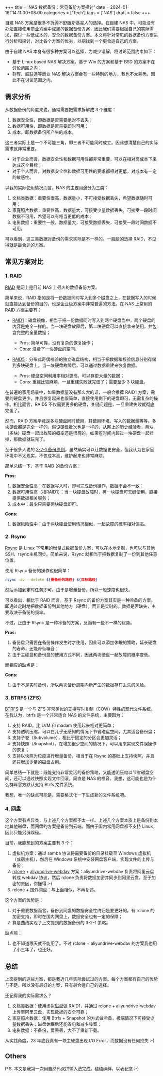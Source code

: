 +++
title = 'NAS 数据备份：常见备份方案探讨'
date = 2024-01-16T14:11:00+08:00
categories = ['Tech']
tags = ['NAS']
draft = false
+++

自建 NAS 方案是很多不折腾不舒服斯基星人的选择。在自建 NAS 中，可能没有办法直接使用商业方案中成熟的数据备份方案，因此我们需要根据自己的实际需求，探讨一些低成本的、安全的数据备份方案。本文将针对常见的数据备份方案进行分析和探讨，对比各个方案的优劣，以期找到一个更合适自己的方案。


<!--more-->

由于自建 NAS 本身有很多种方案可以选择，为减少误解，将讨论范围约束如下：
* 基于 Linux based NAS 解决方案。基于 Win 的方案和基于 BSD 的方案不在讨论范围之内；
* 群晖、威联通等商业 NAS 解决方案会有一些特别的地方，我也不太熟悉，因此不在讨论范围之内。

## 需求分析

从数据备份的角度来说，通常需要把需求拆解成 3 个维度：
1. 数据安全性，即数据是否需要绝对不丢失；
2. 数据可用性，即数据是否需要即时可用；
3. 成本，即数据备份所产生的成本。

这三者实际上是一个不可能三角，即三者不可能同时成立。因此想清楚自己的实际需求就非常重要。
* 对于企业而言，数据安全性和数据可用性都非常重要，可以在相对高成本下来达成这个目标；
* 对于个人而言，对数据安全性和数据可用性的要求都相对更低，对成本有一定的敏感性。

以我的实际使用情况而言，NAS 的主要用途分为三类：
1. 文档类数据：重要性很高，数据量小，不可接受数据丢失，希望数据随时可用；
2. 家庭照片数据：重要性高，数据量大，可接受少量数据丢失，可接受一段时间数据不可用，希望可以有相当更低的成本；
3. 电影数据：重要性一般，数据量大，可接受数据丢失，可接受一段时间数据不可用。

可以看到，这三类数据对备份的需求实际是不一样的。一股脑的选择 RAID，不见得就是最合适的方案。


## 常见方案对比

### 1. RAID

[RIAD](https://baike.baidu.com/item/%E7%A3%81%E7%9B%98%E9%98%B5%E5%88%97/1149823) 是网上是目前 NAS 上最火的数据备份方案。

简单来说，RAID 指的是将一份数据同时写入到多个磁盘之上，在数据写入的时候就直接达到备份的目的，也是企业级方案中非常普遍的方法。在 NAS 上常用的 RAID 方案主要有：

* [RAID1](https://baike.baidu.com/item/RAID%201/10405702)：磁盘镜像，相当于把一份数据同时写入到两个硬盘当中，两个硬盘的内容是完全一样的。当一块硬盘故障后，第二块硬盘可以直接拿来使用，并包含完整的全量数据；
  * Pros: 简单可靠，没有复杂的恢复操作； 
  * Cons: 浪费了一快硬盘的空间。

* [RAID5](https://baike.baidu.com/item/RAID%205/10898513)：分布式奇偶校验的独立磁盘结构，相当于把数据和校验信息分别存储到多块硬盘上。当一块硬盘故障后，可以通过数据重建来恢复数据。
  * Pros: 硬盘空间利用率相对更高，可以存更大量的数据；
  * Cons: 重建比较麻烦，一旦重建失败就完蛋了；需要至少 3 块硬盘。

在普遍的家用场景中，如果数据量没有那么大的话，一般会推荐 RAID1 方案，需要的硬盘更少，并且恢复起来也很简单，直接使用剩下的硬盘即可，无需复杂的操作。相比而言，RAID5 不仅需要更多的硬盘，关键问题是，一旦重建失败就彻底完蛋了。

然而，RAID 方案毕竟是多块硬盘同时使用，其使用环境、写入的数据量等等，多块硬盘都是完全一样的。假设硬盘批次也是一样的，从网上的历史经验看，两块（多块）硬盘一起出故障的概率还是很高的。如果短时间内超过一块硬盘一起挂掉，那数据就玩完了。

至于很多人说的 [3-2-1 备份原则](https://baijiahao.baidu.com/s?id=1715373422022011815&wfr=spider&for=pc)，虽然确实可以让数据更安全，但我认为在家庭环境中不太现实，不仅成本高，维护起来也非常麻烦。

简单总结一下，基于 RAID 的备份方案：

**Pros:**
1. 数据安全性高：在数据写入时，即可完成备份操作，数据不会不一致；
2. 数据可用性高（指RAID1）：当一块硬盘故障时，另一块硬盘可无缝使用，直接提供数据相关服务；
3. 成本中：最少只需要两块硬盘即可。

**Cons:**
1. 数据风险性中：由于两块硬盘使用情况相似，一起故障的概率相对偏高。

### 2. Rsync

[Rsync](https://baike.baidu.com/item/rsync/8086338) 是 Linux 下常用的增量式数据备份方案，可以在本地复制，也可以与其他SSH、rsync主机同步。简单来说，Rsync 就相当于把数据复制了一份到其他任意位置。

使用 Rsync 备份的操作也很简单：
```bash
rsync -av --delete ${要备份的路径} ${目标路径}
```
然后添加到定时任务即可。由于是增量备份，所以一般速度也很快。

可以看出，相比于 RAID 而言，基于 Rsync 的备份方案其实是一种冷备的方案。即通过定时地把数据备份到其他地方（硬盘），而非是实时的。数据是否缺失，主要取决于备份的频率。

不过，正由于 Rsync 是一种冷备的方案，反而有一些不一样的优势。

**Pros:**
1. 备份盘只需要在备份操作发生时才使用，因此可以添加休眠的策略，延长硬盘的寿命，还能降低噪音；
2. 由于主硬盘和备份盘的使用方式不同，因此两块硬盘一起故障的概率变低。

而相应的缺点是：

**Cons:**
1. 由于不是实时备份，所以两次备份周期内新产生的数据存在丢失的风险。

### 3. BTRFS (ZFS)

[BTRFS](https://baike.baidu.com/item/BTRFS/7288954) 是一个与 ZFS 非常类似的支持写时复制（COW）特性的现代文件系统。在我认为，btrfs 是一个非常适合 NAS 的文件系统，主要因为：
1. 支持 RAID，比 LVM 和 madam 使用起来相对更简单；
2. 支持透明压缩，可以在几乎无感知的情况下节省磁盘空间，尤其适合备份盘；
3. 支持子卷（Subvolume），相比于固定的分区会更加灵活；
4. 支持快照（Snapshot），在增加很少空间的情况下，可以用来实现文件误操作的恢复；
5. 支持以快照为粒度进行增量备份，相当于在 Rsync 的基础上支持快照，并且还只增加少量的磁盘占用。

简单总结一下就是：既能支持非常灵活的备份策略，又能透明压缩以节省磁盘空间，还可以通过快照实现文件回滚。简直是 NAS 的福音。我想，这可能也是为什么群晖官方默认支持 Btrfs 文件系统。

我想，唯一的缺点可能是，需要格式化一下生成新的文件系统吧。

### 4. 网盘

这个方案有点异类，与上述几个方案都不太一样。上述几个方案本质上是备份到本地其他磁盘，而网盘的方案是备份到云端。而由于国内常用网盘都不支持 Linux，因此只能另辟蹊径。

目前，我能想到的方案主要有 3 个：
1. 虚拟机方案：通过 samba 协议将需要备份的目录挂载至 Windows 虚拟机（或宿主机），然后在 Windows 系统中安装网盘客户端，实现文件的上传与备份；
2. [rclone](https://rclone.org/) + [aliyundrive-webdav](https://github.com/messense/aliyundrive-webdav) 方案：aliyundrive-webdav 负责将阿里云盘转成 webdav 协议，然后 rclone 负责将数据加密并同步到阿里云盘。至于加密的原因，你懂得 :-)
3. rclone + 国外网盘：与上面相似，不再复述。

这个方案的优势是：
1. 对于重要数据而言，备份到网盘的数据安全性终归是要更好的。有 rclone 的加密支持，即时在国内网盘上，数据安全也有一定的保障；
2. 算是曲线实现了上文提到的数据备份的 3-2-1 策略。

缺点嘛：
1. 也不知道哪天就不能用了。不过 rclone + aliyundrive-webdav 的方案我也用了小三年了，也还好。

## 总结

上面提到的这些方案，都是我近几年实际尝试过的方案。每个方案都有自己的优势与不足，所以没有最好的方案，只有最合适自己的选择。

还记得我的实际需求么？

1. 文档类数据：使用虚拟磁盘做 RAID1，并通过 rclone + aliyundrive-webdav 上传至阿里云盘，实现数据的安全可靠；
2. 家庭照片数据：使用 Btrfs + Snapshot 的方式做冷备，极端情况下可接受少量数据丢失；磁盘休眠后还能省电和减少噪音；
3. 电影数据：不备份，爱丢丢，大不了重新下载。

从实践角度，23 年底我真有一块主硬盘出现 I/O Error，而数据没有任何损失 :-)

## Others

P.S. 本文是我第一次用自然码双拼输入法完成。磕磕绊绊，以表纪念 :-)
